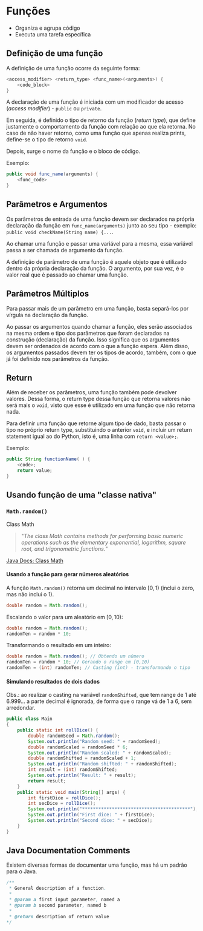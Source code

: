 # Funções

- Organiza e agrupa código
- Executa uma tarefa específica

## Definição de uma função

A definição de uma função ocorre da seguinte forma:

```java
<access_modifier> <return_type> <func_name>(<arguments>) {
    <code_block>
}
```

A declaração de uma função é iniciada com um modificador de acesso (*access modifier*) - `public` ou `private`.

Em seguida, é definido o tipo de retorno da função (*return type*), que define justamente o comportamento da função com relação ao que ela retorna. No caso de não haver retorno, como uma função que apenas realiza prints, define-se o tipo de retorno `void`.

Depois, surge o nome da função e o bloco de código.

Exemplo:

```java
public void func_name(arguments) {
    <func_code>
}
```

## Parâmetros e Argumentos

Os parâmetros de entrada de uma função devem ser declarados na própria declaração da função em `func_name(arguments)` junto ao seu tipo - exemplo: `public void checkName(String name) {...`.

Ao chamar uma função e passar uma variável para a mesma, essa variável passa a ser chamada de argumento da função.

A definição de parâmetro de uma função é aquele objeto que é utilizado dentro da própria declaração da função. O argumento, por sua vez, é o valor real que é passado ao chamar uma função.

## Parâmetros Múltiplos

Para passar mais de um parâmetro em uma função, basta separá-los por vírgula na declaração da função.

Ao passar os argumentos quando chamar a função, eles serão associados na mesma ordem e tipo dos parâmetros que foram declarados na construção (declaração) da função. Isso significa que os argumentos devem ser ordenados de acordo com o que a função espera. Além disso, os argumentos passados devem ter os tipos de acordo, também, com o que já foi definido nos parâmetros da função.

## Return

Além de receber os parâmetros, uma função também pode devolver valores. Dessa forma, o return type dessa função que retorna valores não será mais o `void`, visto que esse é utilizado em uma função que não retorna nada.

Para definir uma função que retorne algum tipo de dado, basta passar o tipo no próprio return type, substituindo o anterior `void`, e incluir um return statement igual ao do Python, isto é, uma linha com `return <value>;`.

Exemplo:

```java
public String functionName( ) {
    <code>;
    return value;
}
```

## Usando função de uma "classe nativa"

### `Math.random()`

Class Math

> "*The class Math contains methods for performing basic numeric operations such as the elementary exponential, logarithm, square root, and trigonometric functions.*"

[Java Docs: Class Math](https://docs.oracle.com/javase/8/docs/api/java/lang/Math.html)

#### Usando a função para gerar números aleatórios

A função `Math.random()` retorna um decimal no intervalo $[0, 1)$ (inclui o zero, mas não inclui o 1).

```java
double random = Math.random();
```

Escalando o valor para um aleatório em $[0, 10)$:

```java
double random = Math.random();
randomTen = random * 10;
```

Transformando o resultado em um inteiro:

```java
double random = Math.random(); // Obtendo um número 
randomTen = random * 10; // Gerando o range em [0,10)
randomTen = (int) randomTen; // Casting (int) - transformando o tipo
```

#### Simulando resultados de dois dados

Obs.: ao realizar o casting na variável `randomShifted`, que tem range de 1 até 6.999... a parte decimal é ignorada, de forma que o range vá de 1 a 6, sem arredondar.

```java
public class Main
{
    public static int rollDice() {
        double randomSeed = Math.random();
        System.out.println("Random seed: " + randomSeed);
        double randomScaled = randomSeed * 6;
        System.out.println("Random scaled: " + randomScaled);
        double randomShifted = randomScaled + 1;
        System.out.println("Random shifted: " + randomShifted);
        int result = (int) randomShifted;
        System.out.println("Result: " + result);
        return result;
    }
    public static void main(String[] args) {
        int firstDice = rollDice();
        int secDice = rollDice();
        System.out.println("****************************************");
        System.out.println("First dice: " + firstDice);
        System.out.println("Second dice: " + secDice);
    }
}
```

## Java Documentation Comments

Existem diversas formas de documentar uma função, mas há um padrão para o Java.

```java
/** 
 * General description of a function.
 * 
 * @param a first input parameter, named a
 * @param b second parameter, named b
 * 
 * @return description of return value
*/
```
